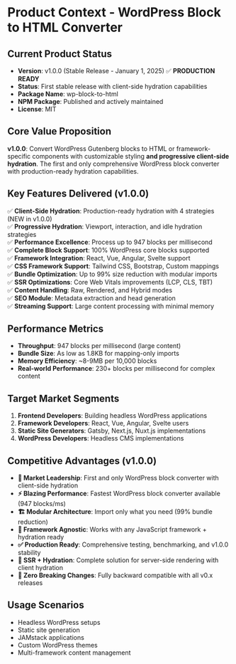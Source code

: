 # Product Context - WordPress Block to HTML Converter

## Current Product Status
- **Version**: v1.0.0 (Stable Release - January 1, 2025) ✅ **PRODUCTION READY**
- **Status**: First stable release with client-side hydration capabilities
- **Package Name**: wp-block-to-html
- **NPM Package**: Published and actively maintained
- **License**: MIT

## Core Value Proposition
**v1.0.0**: Convert WordPress Gutenberg blocks to HTML or framework-specific components with customizable styling **and progressive client-side hydration**. The first and only comprehensive WordPress block converter with production-ready hydration capabilities.

## Key Features Delivered (v1.0.0)
✅ **Client-Side Hydration**: Production-ready hydration with 4 strategies (NEW in v1.0.0)  
✅ **Progressive Hydration**: Viewport, interaction, and idle hydration strategies  
✅ **Performance Excellence**: Process up to 947 blocks per millisecond  
✅ **Complete Block Support**: 100% WordPress core blocks supported  
✅ **Framework Integration**: React, Vue, Angular, Svelte support  
✅ **CSS Framework Support**: Tailwind CSS, Bootstrap, Custom mappings  
✅ **Bundle Optimization**: Up to 99% size reduction with modular imports  
✅ **SSR Optimizations**: Core Web Vitals improvements (LCP, CLS, TBT)  
✅ **Content Handling**: Raw, Rendered, and Hybrid modes  
✅ **SEO Module**: Metadata extraction and head generation  
✅ **Streaming Support**: Large content processing with minimal memory  

## Performance Metrics
- **Throughput**: 947 blocks per millisecond (large content)
- **Bundle Size**: As low as 1.8KB for mapping-only imports
- **Memory Efficiency**: ~8-9MB per 10,000 blocks
- **Real-world Performance**: 230+ blocks per millisecond for complex content

## Target Market Segments
1. **Frontend Developers**: Building headless WordPress applications
2. **Framework Developers**: React, Vue, Angular, Svelte users
3. **Static Site Generators**: Gatsby, Next.js, Nuxt.js implementations
4. **WordPress Developers**: Headless CMS implementations

## Competitive Advantages (v1.0.0)
- **🥇 Market Leadership**: First and only WordPress block converter with client-side hydration
- **⚡ Blazing Performance**: Fastest WordPress block converter available (947 blocks/ms)
- **🏗️ Modular Architecture**: Import only what you need (99% bundle reduction)
- **🔧 Framework Agnostic**: Works with any JavaScript framework + hydration ready
- **✅ Production Ready**: Comprehensive testing, benchmarking, and v1.0.0 stability
- **🚀 SSR + Hydration**: Complete solution for server-side rendering with client hydration
- **🎯 Zero Breaking Changes**: Fully backward compatible with all v0.x releases

## Usage Scenarios
- Headless WordPress setups
- Static site generation
- JAMstack applications
- Custom WordPress themes
- Multi-framework content management
